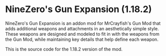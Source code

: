 # NineZero's Gun Expansion (1.18.2)
NineZero's Gun Expansion is an addon mod for MrCrayfish's Gun Mod that adds additional weapons and attachments in an aesthetically simple style. These weapons are designed and modeled to fit in with the weapons from the Gun Mod, while maintaining key details that help define each weapon.

This is the source code for the 1.18.2 version of the mod.